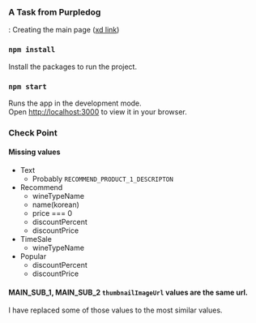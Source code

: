 ### A Task from Purpledog
: Creating the main page ([xd link](https://xd.adobe.com/view/f89f16fe-1797-43ef-971d-b3b7e65d1213-adcc/specs/))

### `npm install`

Install the packages to run the project.

### `npm start`

Runs the app in the development mode.\
Open [http://localhost:3000](http://localhost:3000) to view it in your browser.

### Check Point
#### Missing values
- Text
  - Probably `RECOMMEND_PRODUCT_1_DESCRIPTON`
- Recommend
  - wineTypeName
  - name(korean)
  - price === 0
  - discountPercent
  - discountPrice
- TimeSale
  - wineTypeName
- Popular
  - discountPercent
  - discountPrice

#### MAIN_SUB_1, MAIN_SUB_2 `thumbnailImageUrl` values are the same url.

I have replaced some of those values to the most similar values.
